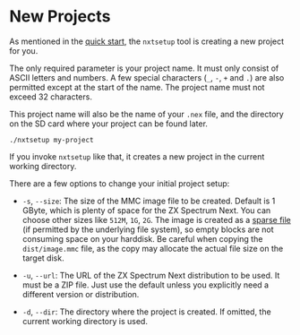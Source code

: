 # New Projects

As mentioned in the [quick start](start.md), the `nxtsetup` tool is creating a new project for you.

The only required parameter is your project name. It must only consist of ASCII letters and numbers. A few special characters (`_`, `-`, `+` and `.`) are also permitted except at the start of the name. The project name must not exceed 32 characters.

This project name will also be the name of your `.nex` file, and the directory on the SD card where your project can be found later.

```
./nxtsetup my-project
```

If you invoke `nxtsetup` like that, it creates a new project in the current working directory.

There are a few options to change your initial project setup:

* `-s`, `--size`: The size of the MMC image file to be created. Default is 1 GByte, which is plenty of space for the ZX Spectrum Next. You can choose other sizes like `512M`, `1G`, `2G`. The image is created as a [sparse file](https://en.wikipedia.org/wiki/Sparse_file) (if permitted by the underlying file system), so empty blocks are not consuming space on your harddisk. Be careful when copying the `dist/image.mmc` file, as the copy may allocate the actual file size on the target disk.

* `-u`, `--url`: The URL of the ZX Spectrum Next distribution to be used. It must be a ZIP file. Just use the default unless you explicitly need a different version or distribution.

* `-d`, `--dir`: The directory where the project is created. If omitted, the current working directory is used.

